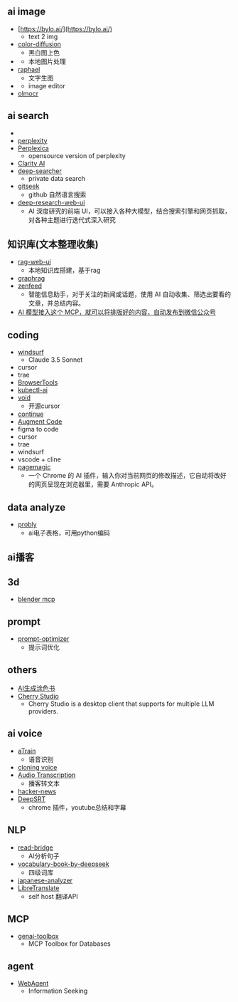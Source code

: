 
## ai image
+ [https://bylo.ai/](https://bylo.ai/)
    + text 2 img
+ [color-diffusion](https://github.com/ErwannMillon/Color-diffusion)
    + 黑白图上色
+ [](https://github.com/zhongweili/imagenie)
    + 本地图片处理
+ [raphael](https://raphael.app/zh)
    + 文字生图
+ [](https://aiimageeditor.me/)
    + image editor
+ [olmocr](https://github.com/allenai/olmocr)

    
## ai search
+ [](https://onionai.so/)
+ [perplexity](https://www.perplexity.ai/discover)
+ [Perplexica](https://github.com/ItzCrazyKns/Perplexica)
    + opensource version of perplexity
+ [Clarity AI](https://github.com/mckaywrigley/clarity-ai)
+ [deep-searcher](https://github.com/zilliztech/deep-searcher)
    + private data search
+ [gitseek](https://gitseek.dev/)
    + github 自然语言搜索
+ [deep-research-web-ui](https://github.com/AnotiaWang/deep-research-web-ui)
    + AI 深度研究的前端 UI，可以接入各种大模型，结合搜索引擎和网页抓取，对各种主题进行迭代式深入研究

## 知识库(文本整理收集)
+ [rag-web-ui](https://github.com/rag-web-ui/rag-web-ui)
    + 本地知识库搭建，基于rag
+ [graphrag](https://github.com/microsoft/graphrag)
+ [zenfeed](https://github.com/glidea/zenfeed)
    + 智能信息助手，对于关注的新闻或话题，使用 AI 自动收集、筛选出要看的文章，并总结内容。
+ [AI 模型接入这个 MCP，就可以将排版好的内容，自动发布到微信公众号](https://github.com/caol64/wenyan-mcp)



## coding
+ [windsurf](https://codeium.com/windsurf)
    + Claude 3.5 Sonnet
+ cursor
+ trae
+ [BrowserTools](https://zhuanlan.zhihu.com/p/1901030414509913690)
+ [kubectl-ai](https://github.com/GoogleCloudPlatform/kubectl-ai)
+ [void](https://github.com/voideditor/void)
    + 开源cursor
+ [continue](https://docs.continue.dev/customize/tutorials/custom-code-rag)
+ [Augment Code](https://www.augmentcode.com/)
+ figma to code
+ cursor
+ trae
+ windsurf
+ vscode + cline
+ [pagemagic](https://github.com/khaledh/pagemagic)
    + 一个 Chrome 的 AI 插件，输入你对当前网页的修改描述，它自动将改好的网页呈现在浏览器里，需要 Anthropic API。


## data analyze
+ [probly](https://github.com/PragmaticMachineLearning/probly)
    + ai电子表格，可用python编码


## ai播客


## 3d
+ [blender mcp](https://github.com/ahujasid/blender-mcp)

## prompt
+ [prompt-optimizer](https://github.com/linshenkx/prompt-optimizer)
    + 提示词优化

## others
+ [AI生成涂色书](https://zcoloring.com/)
+ [Cherry Studio](https://github.com/CherryHQ/cherry-studio)
    +  Cherry Studio is a desktop client that supports for multiple LLM providers.

## ai voice
+ [aTrain](https://github.com/JuergenFleiss/aTrain)
    + 语音识别
+ [cloning voice](https://anyvoice.net/zh/ai-voice-cloning)
+ [Audio Transcription](https://podcast.zeabur.app/)
    + 播客转文本
+ [hacker-news](https://github.com/ccbikai/hacker-news?tab=readme-ov-file)
+ [DeepSRT]()
    + chrome 插件，youtube总结和字幕


## NLP
+ [read-bridge](https://github.com/WindChimeEcho/read-bridge)
    + AI分析句子
+ [vocabulary-book-by-deepseek](https://github.com/vxiaozhi/vocabulary-book-by-deepseek?tab=readme-ov-file)
    + 四级词库
+ [japanese-analyzer](https://github.com/cokice/japanese-analyzer)
+ [LibreTranslate](https://github.com/LibreTranslate/LibreTranslate)
    + self host 翻译API



## MCP
+ [genai-toolbox](https://github.com/googleapis/genai-toolbox)
    + MCP Toolbox for Databases


## agent
+ [WebAgent](https://github.com/Alibaba-NLP/WebAgent)
    + Information Seeking
